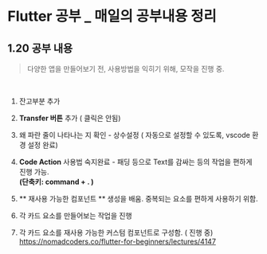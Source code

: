 # Flutter 공부 _ 매일의 공부내용 정리


## <b>1.20 공부 내용</b>
> 다양한 앱을 만들어보기 전, 사용방법을 익히기 위해, 모작을 진행 중. 


<br>

1. 잔고부분 추가
2. **Transfer 버튼** 추가 ( 클릭은 안됨)

3. 왜 파란 줄이 나타나는 지 확인 - 상수설정 ( 자동으로 설정할 수 있도록, vscode 환경 설정 완료)

4. **Code Action** 사용법 숙지완료 - 패딩 등으로 Text를 감싸는 등의 작업을 편하게 진행 가능.  <br><b>(단축키: command + . ) </b>

5. ** 재사용 가능한 컴포넌트 ** 생성을 배움. 중복되는 요소를 편하게 사용하기 위함.

6. 각 카드 요소를 만들어보는 작업을 진행

7. 각 카드 요소를 재사용 가능한 커스텀 컴포넌트로 구성함. ( 진행 중)
https://nomadcoders.co/flutter-for-beginners/lectures/4147 